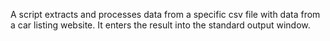 A script extracts and processes data from a specific csv file with data from a car listing website. It enters the result into the standard output window.